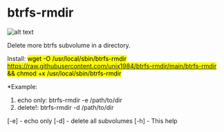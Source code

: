 # btrfs-rmdir
![alt text](https://raw.githubusercontent.com/unix1984/btrfs-rmdir/main/rmdir_example.png)


Delete more btrfs subvolume in a directory.


Install:
<mark>wget -O /usr/local/sbin/btrfs-rmdir https://raw.githubusercontent.com/unix1984/btrfs-rmdir/main/btrfs-rmdir && chmod +x /usr/local/sbin/btrfs-rmdir</mark>






*Example:
1) echo only: btrfs-rmdir -e /path/to/dir
2) delete!: btrfs-rmdir -d /path/to/dir

[-e] - echo only
[-d] - delete all subvolumes
[-h] - This help

